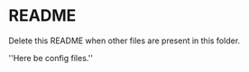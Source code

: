 # README
Delete this README when other files are present in this folder.

''Here be config files.''


